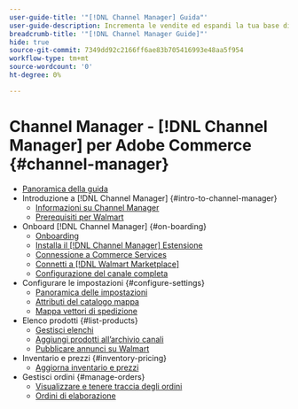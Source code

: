 ```yaml
---
user-guide-title: '"[!DNL Channel Manager] Guida"'
user-guide-description: Incrementa le vendite ed espandi la tua base di clienti integrando Adobe Commerce o Magento Open Source con il tuo [!DNL Walmart Marketplace Seller Central] conto.
breadcrumb-title: '"[!DNL Channel Manager Guide]"'
hide: true
source-git-commit: 7349dd92c2166ff6ae83b705416993e48aa5f954
workflow-type: tm+mt
source-wordcount: '0'
ht-degree: 0%

---
```



# Channel Manager - [!DNL Channel Manager] per Adobe Commerce {#channel-manager}

- [Panoramica della guida](guide-overview.md)
- Introduzione a [!DNL Channel Manager] {#intro-to-channel-manager}
   - [Informazioni su Channel Manager](overview.md)
   - [Prerequisiti per Walmart](walmart-prerequisites.md)
- Onboard [!DNL Channel Manager] {#on-boarding}
   - [Onboarding](onboard.md)
   - [Installa il [!DNL Channel Manager] Estensione](install.md)
   - [Connessione a Commerce Services](connect.md)
   - [Connetti a [!DNL Walmart Marketplace]](connect-marketplace.md)
   - [Configurazione del canale completa](complete-store-setup.md)
- Configurare le impostazioni {#configure-settings}
   - [Panoramica delle impostazioni](settings-overview.md)
   - [Attributi del catalogo mappa](map-catalog-attributes.md)
   - [Mappa vettori di spedizione](map-shipping-carriers.md)
- Elenco prodotti {#list-products}
   - [Gestisci elenchi](manage-listings.md)
   - [Aggiungi prodotti all’archivio canali](add-products-to-channel-store.md)
   - [Pubblicare annunci su Walmart](publish-listings-to-marketplace.md)
- Inventario e prezzi {#inventory-pricing}
   - [Aggiorna inventario e prezzi](inventory-and-price-updates.md)
- Gestisci ordini {#manage-orders}
   - [Visualizzare e tenere traccia degli ordini](manage-orders.md)
   - [Ordini di elaborazione](process-orders.md)

